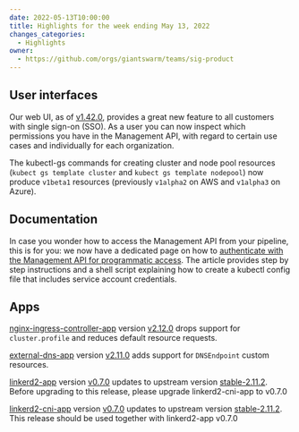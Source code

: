 ```yaml
---
date: 2022-05-13T10:00:00
title: Highlights for the week ending May 13, 2022
changes_categories:
  - Highlights
owner:
  - https://github.com/orgs/giantswarm/teams/sig-product
---
```


## User interfaces

Our web UI, as of [v1.42.0](https://github.com/giantswarm/happa/releases/tag/v1.42.0), provides a great new feature to all customers with single sign-on (SSO). As a user you can now inspect which permissions you have in the Management API, with regard to certain use cases and individually for each organization.

The kubectl-gs commands for creating cluster and node pool resources (`kubect gs template cluster` and `kubect gs template nodepool`) now produce `v1beta1` resources (previously `v1alpha2` on AWS and `v1alpha3` on Azure).

## Documentation

In case you wonder how to access the Management API from your pipeline, this is for you: we now have a dedicated page on how to [authenticate with the Management API for programmatic access](https://docs.giantswarm.io/ui-api/management-api/authentication/automation/). The article provides step by step instructions and a shell script explaining how to create a kubectl config file that includes service account credentials.

## Apps

[nginx-ingress-controller-app](https://github.com/giantswarm/nginx-ingress-controller-app) version [v2.12.0](https://github.com/giantswarm/nginx-ingress-controller-app/blob/master/CHANGELOG.md#2120---2022-05-13) drops support for `cluster.profile` and reduces default resource requests.

[external-dns-app](https://github.com/giantswarm/external-dns-app) version [v2.11.0](https://github.com/giantswarm/external-dns-app/blob/master/CHANGELOG.md#2110---2022-05-10) adds support for `DNSEndpoint` custom resources.

[linkerd2-app](https://github.com/giantswarm/linkerd2-app) version [v0.7.0](https://github.com/giantswarm/linkerd2-app/blob/master/CHANGELOG.md#070---2022-05-13) updates to upstream version [stable-2.11.2](https://github.com/linkerd/linkerd2/releases/tag/stable-2.11.2). Before upgrading to this release, please upgrade linkerd2-cni-app to v0.7.0

[linkerd2-cni-app](https://github.com/giantswarm/linkerd2-cni-app) version [v0.7.0](https://github.com/giantswarm/linkerd2-cni-app/blob/master/CHANGELOG.md#070---2022-05-12) updates to upstream version [stable-2.11.2](https://github.com/linkerd/linkerd2/releases/tag/stable-2.11.2). This release should be used together with linkerd2-app v0.7.0

